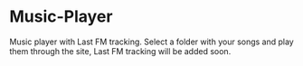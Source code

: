 # Music-Player
Music player with Last FM tracking.
Select a folder with your songs and play them through the site, Last FM tracking will be added soon.
